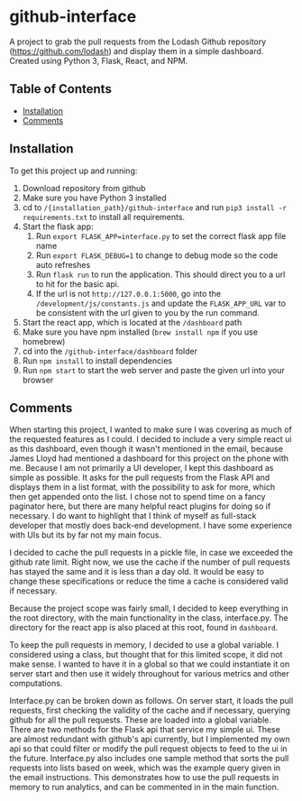 # github-interface

A project to grab the pull requests from the Lodash Github repository (https://github.com/lodash) and display them in a simple dashboard. Created using Python 3, Flask, React, and NPM. 

## Table of Contents

- [Installation](#installation)
- [Comments](#comments)

## Installation

To get this project up and running:
1. Download repository from github
2. Make sure you have Python 3 installed
3. cd to `/{installation_path}/github-interface` and run `pip3 install -r requirements.txt` to install all requirements.
4. Start the flask app:
   1. Run `export FLASK_APP=interface.py` to set the correct flask app file name
   2. Run `export FLASK_DEBUG=1` to change to debug mode so the code auto refreshes
   3. Run `flask run` to run the application. This should direct you to a url to hit for the basic api. 
   4. If the url is not `http://127.0.0.1:5000`, go into the `/development/js/constants.js` and update the `FLASK_APP_URL` var to be consistent with the url given to you by the run command.
5. Start the react app, which is located at the `/dashboard` path
  1. Make sure you have npm installed (`brew install npm` if you use homebrew)
  2. cd into the `/github-interface/dashboard` folder
  3. Run `npm install` to install dependencies
  4. Run `npm start` to start the web server and paste the given url into your browser

## Comments

When starting this project, I wanted to make sure I was covering as much of the requested features as I could. I decided to include a very simple react ui as this dashboard, even though it wasn't mentioned in the email, because James Lloyd had mentioned a dashboard for this project on the phone with me. Because I am not primarily a UI developer, I kept this dashboard as simple as possible. It asks for the pull requests from the Flask API and displays them in a list format, with the possibility to ask for more, which then get appended onto the list. I chose not to spend time on a fancy paginator here, but there are many helpful react plugins for doing so if necessary. I do want to highlight that I think of myself as full-stack developer that mostly does back-end development. I have some experience with UIs but its by far not my main focus.

I decided to cache the pull requests in a pickle file, in case we exceeded the github rate limit. Right now, we use the cache if the number of pull requests has stayed the same and it is less than a day old. It would be easy to change these specifications or reduce the time a cache is considered valid if necessary.

Because the project scope was fairly small, I decided to keep everything in the root directory, with the main functionality in the class, interface.py. The directory for the react app is also placed at this root, found in `dashboard`.

To keep the pull requests in memory, I decided to use a global variable. I considered using a class, but thought that for this limited scope, it did not make sense. I wanted to have it in a global so that we could instantiate it on server start and then use it widely throughout for various metrics and other computations. 

Interface.py can be broken down as follows. On server start, it loads the pull requests, first checking the validity of the cache and if necessary, querying github for all the pull requests. These are loaded into a global variable. There are two methods for the Flask api that service my simple ui. These are almost redundant with github's api currently, but I implemented my own api so that could filter or modify the pull request objects to feed to the ui in the future. Interface.py also includes one sample method that sorts the pull requests into lists based on week, which was the example query given in the email instructions. This demonstrates how to use the pull requests in memory to run analytics, and can be commented in in the main function.
